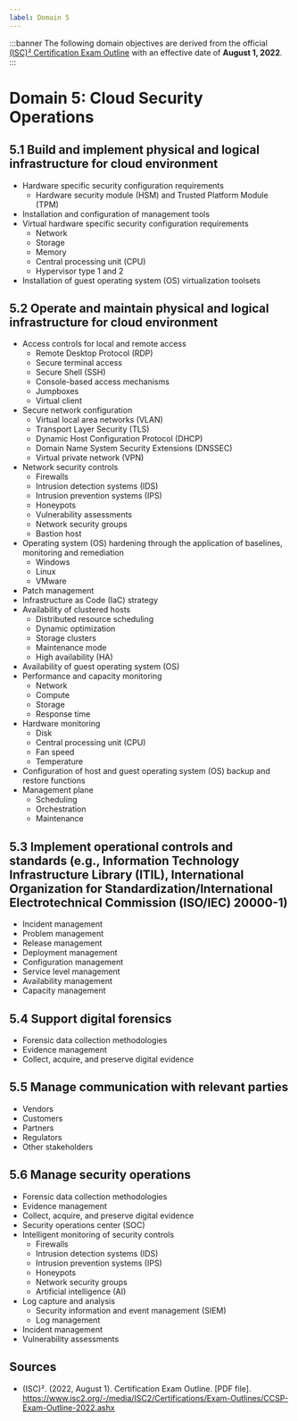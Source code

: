 ```yaml
---
label: Domain 5
---
```


:::banner
The following domain objectives are derived from the official [(ISC)² Certification Exam Outline](https://www.isc2.org/-/media/ISC2/Certifications/Exam-Outlines/CCSP-Exam-Outline-2022.ashx) with an effective date of **August 1, 2022**.
:::

# Domain 5: Cloud Security Operations

## 5.1 Build and implement physical and logical infrastructure for cloud environment

- Hardware specific security configuration requirements
  - Hardware security module (HSM) and Trusted Platform Module (TPM)
- Installation and configuration of management tools
- Virtual hardware specific security configuration requirements
  - Network
  - Storage
  - Memory
  - Central processing unit (CPU)
  - Hypervisor type 1 and 2
- Installation of guest operating system (OS) virtualization toolsets

## 5.2 Operate and maintain physical and logical infrastructure for cloud environment

- Access controls for local and remote access
  - Remote Desktop Protocol (RDP)
  - Secure terminal access
  - Secure Shell (SSH)
  - Console-based access mechanisms
  - Jumpboxes
  - Virtual client
- Secure network configuration
  - Virtual local area networks (VLAN)
  - Transport Layer Security (TLS)
  - Dynamic Host Configuration Protocol (DHCP)
  - Domain Name System Security Extensions (DNSSEC)
  - Virtual private network (VPN)
- Network security controls
  - Firewalls
  - Intrusion detection systems (IDS)
  - Intrusion prevention systems (IPS)
  - Honeypots
  - Vulnerability assessments
  - Network security groups
  - Bastion host
- Operating system (OS) hardening through the application of baselines, monitoring and remediation
  - Windows
  - Linux
  - VMware
- Patch management
- Infrastructure as Code (IaC) strategy
- Availability of clustered hosts
  - Distributed resource scheduling
  - Dynamic optimization
  - Storage clusters
  - Maintenance mode
  - High availability (HA)
- Availability of guest operating system (OS)
- Performance and capacity monitoring
  - Network
  - Compute
  - Storage
  - Response time
- Hardware monitoring
  - Disk
  - Central processing unit (CPU)
  - Fan speed
  - Temperature
- Configuration of host and guest operating system (OS) backup and restore functions
- Management plane
  - Scheduling
  - Orchestration
  - Maintenance

## 5.3 Implement operational controls and standards (e.g., Information Technology Infrastructure Library (ITIL), International Organization for Standardization/International Electrotechnical Commission (ISO/IEC) 20000-1)

- Incident management
- Problem management
- Release management
- Deployment management
- Configuration management
- Service level management
- Availability management
- Capacity management

## 5.4 Support digital forensics

- Forensic data collection methodologies
- Evidence management
- Collect, acquire, and preserve digital evidence

## 5.5 Manage communication with relevant parties

- Vendors
- Customers
- Partners
- Regulators
- Other stakeholders

## 5.6 Manage security operations

- Forensic data collection methodologies
- Evidence management
- Collect, acquire, and preserve digital evidence
- Security operations center (SOC)
- Intelligent monitoring of security controls
  - Firewalls
  - Intrusion detection systems (IDS)
  - Intrusion prevention systems (IPS)
  - Honeypots
  - Network security groups
  - Artificial intelligence (AI)
- Log capture and analysis
  - Security information and event management (SIEM)
  - Log management
- Incident management
- Vulnerability assessments

## Sources

- (ISC)². (2022, August 1). Certification Exam Outline. [PDF file]. https://www.isc2.org/-/media/ISC2/Certifications/Exam-Outlines/CCSP-Exam-Outline-2022.ashx